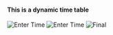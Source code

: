 #### This is a dynamic time table

![Enter Time](https://github.com/user-attachments/assets/ff6c27fc-a132-4448-98ec-50e7938d8bd5)
![Enter Time](https://github.com/user-attachments/assets/4c9e8151-d3d5-4a4c-9e56-4f7415da3c11)
![Final](https://github.com/user-attachments/assets/d9561b55-2ecb-46fc-a8c2-63cbf41ede80)
